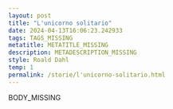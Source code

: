 ```yaml
---
layout: post
title: "L'unicorno solitario"
date: 2024-04-13T16:06:23.242933
tags: TAGS_MISSING
metatitle: METATITLE_MISSING
description: METADESCRIPTION_MISSING
style: Roald Dahl
temp: 1
permalink: /storie/l'unicorno-solitario.html
---
```

BODY\_MISSING

        